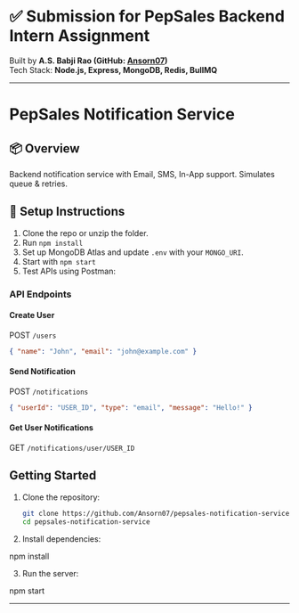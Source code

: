 # ✅ Submission for PepSales Backend Intern Assignment

Built by **A.S. Babji Rao (GitHub: [Ansorn07](https://github.com/Ansorn07))**  
Tech Stack: **Node.js, Express, MongoDB, Redis, BullMQ**

---


# PepSales Notification Service

## 📦 Overview
Backend notification service with Email, SMS, In-App support. Simulates queue & retries.

## 🚀 Setup Instructions

1. Clone the repo or unzip the folder.
2. Run `npm install`
3. Set up MongoDB Atlas and update `.env` with your `MONGO_URI`.
4. Start with `npm start`
5. Test APIs using Postman:

### API Endpoints

#### Create User
POST `/users`
```json
{ "name": "John", "email": "john@example.com" }
```

#### Send Notification
POST `/notifications`
```json
{ "userId": "USER_ID", "type": "email", "message": "Hello!" }
```

#### Get User Notifications
GET `/notifications/user/USER_ID`

## Getting Started

1. Clone the repository:
   ```bash
   git clone https://github.com/Ansorn07/pepsales-notification-service.git
   cd pepsales-notification-service
2. Install dependencies:

npm install

3. Run the server:

npm start

---
